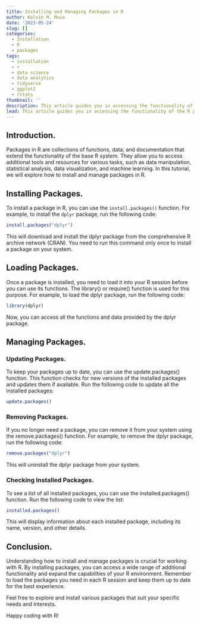 ```yaml
---
title: Installing and Managing Packages in R
author: Kelvin M. Muia
date: '2023-05-24'
slug: []
categories:
  - Installation
  - R
  - packages
tags:
  - installation
  - r
  - data science
  - data analytics
  - tidyverse
  - ggplot2
  - rstats
thumbnail: ''
description: This article guides you in accessing the functionality of the R programming language through installationand management of packages/libraries.
lead: This article guides you in accessing the functionality of the R programming language through installationand management of packages/libraries.
---
```





## Introduction.

Packages in R are collections of functions, data, and documentation that extend the functionality of the base R system. They allow you to access additional tools and resources for various tasks, such as data manipulation, statistical analysis, data visualization, and machine learning. 
In this tutorial, we will explore how to install and manage packages in R.

<!--more-->

## Installing Packages.

To install a package in R, you can use the `install.packages()` function. For example, to install the `dplyr` package, run the following code:


```r
install.packages("dplyr")
```

This will download and install the dplyr package from the comprehensive R archive network (CRAN). You need to run this command only once to install a package on your system.   

## Loading Packages.  

Once a package is installed, you need to load it into your R session before you can use its functions. The library() or require() function is used for this purpose. For example, to load the dplyr package, run the following code:  


```r
library(dplyr)
```


Now, you can access all the functions and data provided by the dplyr package.


## Managing Packages.   

### Updating Packages.    

To keep your packages up to date, you can use the update.packages() function. This function checks for new versions of the installed packages and updates them if available. Run the following code to update all the installed packages:


```r
update.packages()
```


### Removing Packages.   

If you no longer need a package, you can remove it from your system using the remove.packages() function. For example, to remove the dplyr package, run the following code:


```r
remove.packages("dplyr")
```


This will uninstall the dplyr package from your system.

### Checking Installed Packages.   

To see a list of all installed packages, you can use the installed.packages() function. Run the following code to view the list:


```r
installed.packages()
```

This will display information about each installed package, including its name, version, and other details.

## Conclusion.    

Understanding how to install and manage packages is crucial for working with R. By installing packages, you can access a wide range of additional functionality and expand the capabilities of your R environment. Remember to load the packages you need in each R session and keep them up to date for the best experience.

Feel free to explore and install various packages that suit your specific needs and interests.   

Happy coding with R!









